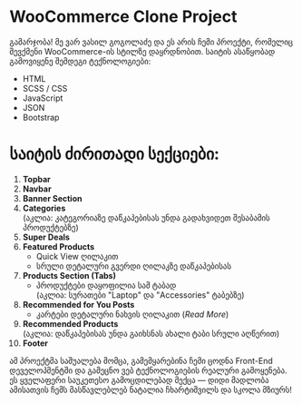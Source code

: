 # WooCommerce Clone Project

გამარჯობა! მე ვარ ვასილ გოგოლაძე და ეს არის ჩემი პროექტი, რომელიც შევქმენი WooCommerce-ის სტილზე დაყრდნობით. საიტის ასაწყობად გამოვიყენე შემდეგი ტექნოლოგიები:

- HTML
- SCSS / CSS
- JavaScript
- JSON
- Bootstrap

# საიტის ძირითადი სექციები:

1. **Topbar**
2. **Navbar**
3. **Banner Section**
4. **Categories**  
    (აკლია: კატეგორიაზე დაწკაპებისას უნდა გადახვიდეთ შესაბამის პროდუქტებზე)
5. **Super Deals**
6. **Featured Products**  
   - Quick View ღილაკით  
   - სრული დეტალური გვერდი ღილაკზე დაწკაპებისას
7. **Products Section (Tabs)**  
   - პროდუქტები დაყოფილია სამ ტაბად  
    (აკლია: სურათები "Laptop" და "Accessories" ტაბებზე)
8. **Recommended for You Posts**  
   - კარტები დეტალური ნახვის ღილაკით (*Read More*)
9. **Recommended Products**  
    (აკლია: დაწკაპებისას უნდა გაიხსნას ახალი ტაბი სრული აღწერით)
10. **Footer**


ამ პროექტმა საშუალება მომცა, გამემყარებინა ჩემი ცოდნა Front-End დეველოპმენტში და გამეცნო ვებ ტექნოლოგიების რეალური გამოყენება. ეს ყველაფერი საუკეთესო გამოცდილებად მექცა — დიდი მადლობა ამისათვის ჩემს მასწავლებლებ ნატალია ჩხარტიშვილს და სკოლა მზიურს!

